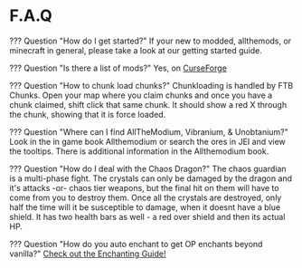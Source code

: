 # F.A.Q

??? Question "How do I get started?"
    If your new to modded, allthemods, or minecraft in general, please take a look at our getting started guide.

??? Question "Is there a list of mods?"
    Yes, on [CurseForge](README.md)

??? Question "How to chunk load chunks?"
    Chunkloading is handled by FTB Chunks. Open your map where you claim chunks and once you have a chunk claimed, shift click that same chunk. It should show a red X through the chunk, showing that it is force loaded.

??? Question "Where can I find AllTheModium, Vibranium, & Unobtanium?"
    Look in the in game book Allthemodium or search the ores in JEI and view the tooltips. There is additional information in the Allthemodium book.

??? Question "How do I deal with the Chaos Dragon?"
    The chaos guardian is a multi-phase fight. The crystals can only be damaged by the dragon and it's attacks -or- chaos tier weapons, but the final hit on them will have to come from you to destroy them. Once all the crystals are destroyed, only half the time will it be susceptible to damage, when it doesnt have a blue shield. It has two health bars as well - a red over shield and then its actual HP.

??? Question "How do you auto enchant to get OP enchants beyond vanilla?"
    [Check out the Enchanting Guide!](enchanting.md)